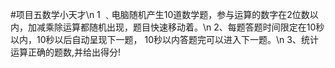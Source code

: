 #项目五数学小天才\n
1 ﹑电脑随机产生10道数学题，参与运算的数字在2位数以内，加减乘除运算都随机出现，题目快速移动着。\n
2、每题答题时间限定在10秒以内，10秒以后自动呈现下一题， 10秒以内答题完可以进入下一题。\n
3、统计运算正确的题数,并给出得分!
